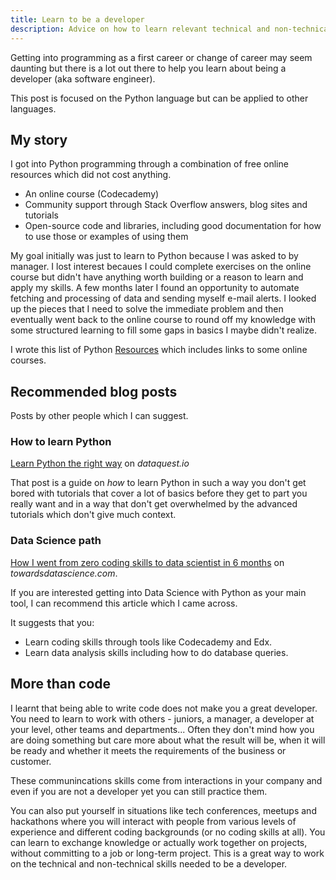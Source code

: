 ```yaml
---
title: Learn to be a developer
description: Advice on how to learn relevant technical and non-technical skills
---
```


Getting into programming as a first career or change of career may seem daunting but there is a lot out there to help you learn about being a developer (aka software engineer). 

This post is focused on the Python language but can be applied to other languages.

## My story

I got into Python programming through a combination of free online resources which did not cost anything.

- An online course (Codecademy)
- Community support through Stack Overflow answers, blog sites and tutorials
- Open-source code and libraries, including good documentation for how to use those or examples of using them 

My goal initially was just to learn to Python because I was asked to by manager. I lost interest becaues I could complete exercises on the online course but didn't have anything worth building or a reason to learn and apply my skills. A few months later I found an opportunity to automate fetching and processing of data and sending myself e-mail alerts. I looked up the pieces that I need to solve the immediate problem and then eventually went back to the online course to round off my knowledge with some structured learning to fill some gaps in basics I maybe didn't realize.

I wrote this list of Python [Resources](https://github.com/MichaelCurrin/learn-to-code/tree/master/Scripting%20languages/Python#resources) which includes links to some online courses.

## Recommended blog posts

Posts by other people which I can suggest.

### How to learn Python

[Learn Python the right way](https://www.dataquest.io/blog/learn-python-the-right-way/) on _dataquest.io_

That post is a guide on _how_ to learn Python in such a way you don't get bored with tutorials that cover a lot of basics before they get to part you really want and in a way that don't get overwhelmed by the advanced tutorials which don't give much context.

### Data Science path

[How I went from zero coding skills to data scientist in 6 months](https://towardsdatascience.com/how-i-went-from-zero-coding-skills-to-data-scientist-in-6-months-c2207b65f2f3) on _towardsdatascience.com_.

If you are interested getting into Data Science with Python as your main tool, I can recommend this article which I came across.

It suggests that you:

- Learn coding skills through tools like Codecademy and Edx.
- Learn data analysis skills including how to do database queries.

## More than code

I learnt that being able to write code does not make you a great developer. You need to learn to work with others - juniors, a manager, a developer at your level, other teams and departments... Often they don't mind how you are doing something but care more about what the result will be, when it will be ready and whether it meets the requirements of the business or customer.

These communincations skills come from interactions in your company and even if you are not a developer yet you can still practice them. 

You can also put yourself in situations like tech conferences, meetups and hackathons where you will interact with people from various levels of experience and different coding backgrounds (or no coding skills at all). You can learn to exchange knowledge or actually work together on projects, without committing to a job or long-term project. This is a great way to work on the technical and non-technical skills needed to be a developer.
